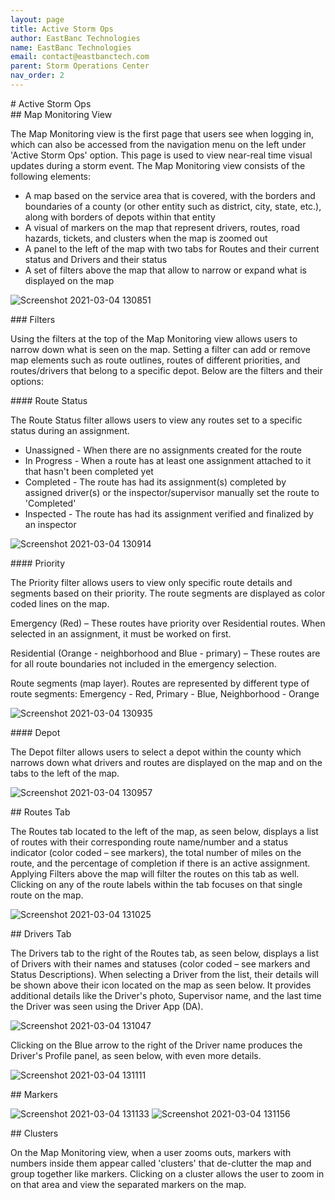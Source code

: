 ```yaml
---
layout: page
title: Active Storm Ops
author: EastBanc Technologies
name: EastBanc Technologies
email: contact@eastbanctech.com
parent: Storm Operations Center
nav_order: 2
---
```


<section id="Active-Storm-Ops" markdown="1">
# Active Storm Ops<a name="Active-Storm-Ops"></a>

<section id="Map-Monitoring-View" markdown="1">
## Map Monitoring View<a name="Map-Monitoring-View"></a>

The Map Monitoring view is the first page that users see when logging in, which can also be accessed from the navigation menu on the left under 'Active Storm Ops' option. This page is used to view near-real time visual updates during a storm event. The Map Monitoring view consists of the following elements:

  * A map based on the service area that is covered, with the borders and boundaries of a county (or other entity such as district, city, state, etc.), along with borders of depots within that entity
  * A visual of markers on the map that represent drivers, routes, road hazards, tickets, and clusters when the map is zoomed out
  * A panel to the left of the map with two tabs for Routes and their current status and Drivers and their status
  * A set of filters above the map that allow to narrow or expand what is displayed on the map

  ![Screenshot 2021-03-04 130851](https://user-images.githubusercontent.com/79857237/110009697-5c24b380-7ceb-11eb-9e08-bf29fbbbb6e4.png)  

<section id="Filters" markdown="1">
### Filters<a name="Filters"></a>

Using the filters at the top of the Map Monitoring view allows users to narrow down what is seen on the map. Setting a filter can add or remove map elements such as route outlines, routes of different priorities, and routes/drivers that belong to a specific depot. Below are the filters and their options:

<section id="Route-Status" markdown="1">
#### Route Status<a name="Route-Status"></a>

The Route Status filter allows users to view any routes set to a specific status during an assignment.

  * Unassigned - When there are no assignments created for the route
  * In Progress - When a route has at least one assignment attached to it that hasn't been completed yet
  * Completed - The route has had its assignment(s) completed by assigned driver(s) or the inspector/supervisor manually set the route to 'Completed' 
  * Inspected - The route has had its assignment verified and finalized by an inspector

![Screenshot 2021-03-04 130914](https://user-images.githubusercontent.com/79857237/110009702-5e870d80-7ceb-11eb-9df6-4c299472e76c.png)  
</status>

<section id="Priority" markdown="1">
#### Priority<a name="Priority"></a>

The Priority filter allows users to view only specific route details and segments based on their priority. The route segments are displayed as color coded lines on the map.

Emergency (Red) – These routes have priority over Residential routes. When selected in an assignment, it must be worked on first. 

Residential (Orange - neighborhood and Blue - primary) – These routes are for all route boundaries not included in the emergency selection.

Route segments (map layer). Routes are represented by different type of route segments: Emergency - Red, Primary - Blue, Neighborhood - Orange

![Screenshot 2021-03-04 130935](https://user-images.githubusercontent.com/79857237/110009706-6050d100-7ceb-11eb-8ab8-430500fb1003.png)
</section>

<section id="Depot" markdown="1">
#### Depot<a name="Depot"></a>

The Depot filter allows users to select a depot within the county which narrows down what drivers and routes are displayed on the map and on the tabs to the left of the map.

![Screenshot 2021-03-04 130957](https://user-images.githubusercontent.com/79857237/110009711-621a9480-7ceb-11eb-803f-5190b6b62db6.png)
</section>
</section>
</section>

<section id="Routes-Tab" markdown="1">
## Routes Tab<a name="Routes-Tab"></a>

The Routes tab located to the left of the map, as seen below, displays a list of routes with their corresponding route name/number and a status indicator (color coded – see markers), the total number of miles on the route, and the percentage of completion if there is an active assignment. Applying Filters above the map will filter the routes on this tab as well. Clicking on any of the route labels within the tab focuses on that single route on the map.

![Screenshot 2021-03-04 131025](https://user-images.githubusercontent.com/79857237/110009718-647cee80-7ceb-11eb-934e-506f98f1c3f0.png)
</section>

<section id="Drivers-Tab" markdown="1">
## Drivers Tab<a name="Drivers-Tab"></a>

The Drivers tab to the right of the Routes tab, as seen below, displays a list of Drivers with their names and statuses (color coded – see markers and Status Descriptions). When selecting a Driver from the list, their details will be shown above their icon located on the map as seen below. It provides additional details like the Driver's photo, Supervisor name, and the last time the Driver was seen using the Driver App (DA). 

![Screenshot 2021-03-04 131047](https://user-images.githubusercontent.com/79857237/110009729-68107580-7ceb-11eb-9615-c1f38acd75fa.png)

Clicking on the Blue arrow to the right of the Driver name produces the Driver's Profile panel, as seen below, with even more details.

![Screenshot 2021-03-04 131111](https://user-images.githubusercontent.com/79857237/110009735-6a72cf80-7ceb-11eb-8a5e-13d7474ca999.png)
</section>

<section id="Markers" markdown="1">
## Markers<a name="Markers"></a>

![Screenshot 2021-03-04 131133](https://user-images.githubusercontent.com/79857237/110009738-6c3c9300-7ceb-11eb-9043-9f97d516593c.png)
![Screenshot 2021-03-04 131156](https://user-images.githubusercontent.com/79857237/110009757-7199dd80-7ceb-11eb-8033-c665e7f77eeb.png)
</section>

<section id="Clusters" markdown="1">
## Clusters<a name="Clusters"></a>

On the Map Monitoring view,  when a user zooms outs, markers with numbers inside them appear called 'clusters' that de-clutter the map and group together like markers. Clicking on a cluster allows the user to zoom in on that area and view the separated markers on the map. 
</section>
</section>
